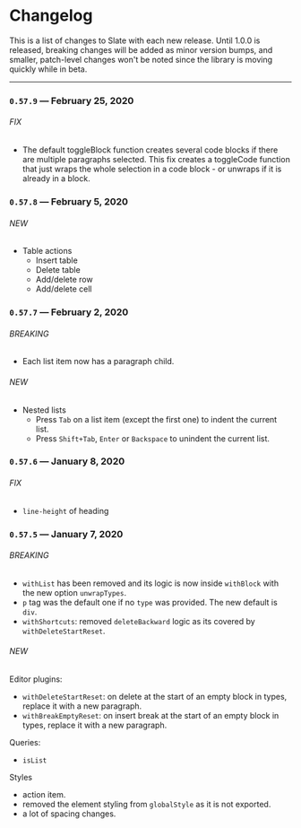 # Changelog

This is a list of changes to Slate with each new release. Until 1.0.0 is released, breaking changes will be added as minor version bumps, and smaller, patch-level changes won't be noted since the library is moving quickly while in beta.

---

### `0.57.9` — February 25, 2020

###### FIX

- The default toggleBlock function creates several code blocks if there are multiple paragraphs selected. This fix creates a toggleCode function that just wraps the whole selection in a code block - or unwraps if it is already in a block.

### `0.57.8` — February 5, 2020

###### NEW

- Table actions
  - Insert table
  - Delete table
  - Add/delete row
  - Add/delete cell

### `0.57.7` — February 2, 2020

###### BREAKING

- Each list item now has a paragraph child.

###### NEW

- Nested lists
  - Press `Tab` on a list item (except the first one) to indent the current list.
  - Press `Shift+Tab`, `Enter` or `Backspace` to unindent the current list.

### `0.57.6` — January 8, 2020

###### FIX

- `line-height` of heading

### `0.57.5` — January 7, 2020

###### BREAKING

- `withList` has been removed and its logic is now inside `withBlock` with the new option `unwrapTypes`.
- `p` tag was the default one if no `type` was provided. The new default is `div`.
- `withShortcuts`: removed `deleteBackward` logic as its covered by `withDeleteStartReset`.

###### NEW

Editor plugins:

- `withDeleteStartReset`: on delete at the start of an empty block in types, replace it with a new paragraph.
- `withBreakEmptyReset`: on insert break at the start of an empty block in types, replace it with a new paragraph.

Queries:

- `isList`

Styles

- action item.
- removed the element styling from `globalStyle` as it is not exported.
- a lot of spacing changes.
